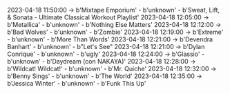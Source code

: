 2023-04-18 11:50:00 -> b'Mixtape Emporium' - b'unknown' - b'Sweat, Lift, & Sonata -  Ultimate Classical Workout Playlist'
2023-04-18 12:05:00 -> b'Metallica' - b'unknown' - b'Nothing Else Matters'
2023-04-18 12:12:00 -> b'Bad Wolves' - b'unknown' - b'Zombie'
2023-04-18 12:19:00 -> b'Extreme' - b'unknown' - b'More Than Words'
2023-04-18 12:21:00 -> b'Devendra Banhart' - b'unknown' - b"Let's See"
2023-04-18 12:21:00 -> b'Dylan Conrique' - b'unknown' - b'ugly'
2023-04-18 12:24:00 -> b'Glassio' - b'unknown' - b'Daydream (con NAKAYA)'
2023-04-18 12:28:00 -> b'Wildcat! Wildcat!' - b'unknown' - b'Mr. Quiche'
2023-04-18 12:32:00 -> b'Benny Sings' - b'unknown' - b'The World'
2023-04-18 12:35:00 -> b'Jessica Winter' - b'unknown' - b'Funk This Up'

